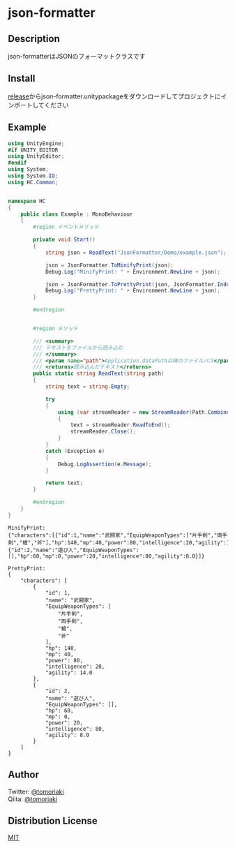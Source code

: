 # json-formatter

## Description

json-formatterはJSONのフォーマットクラスです

## Install

[release]()からjson-formatter.unitypackageをダウンロードしてプロジェクトにインポートしてください

## Example

```csharp
using UnityEngine;
#if UNITY_EDITOR
using UnityEditor;
#endif
using System;
using System.IO;
using HC.Common;


namespace HC
{
    public class Example : MonoBehaviour
    {
        #region イベントメソッド

        private void Start()
        {
            string json = ReadText("JsonFormatter/Demo/example.json");

            json = JsonFormatter.ToMinifyPrint(json);
            Debug.Log("MinifyPrint: " + Environment.NewLine + json);

            json = JsonFormatter.ToPrettyPrint(json, JsonFormatter.IndentType.Space);
            Debug.Log("PrettyPrint: " + Environment.NewLine + json);
        }

        #endregion


        #region メソッド

        /// <summary>
        /// テキストをファイルから読み込む
        /// </summary>
        /// <param name="path">Application.dataPath以降のファイルパス</param>
        /// <returns>読み込んだテキスト</returns>
        public static string ReadText(string path)
        {
            string text = string.Empty;

            try
            {
                using (var streamReader = new StreamReader(Path.Combine(Application.dataPath, path)))
                {
                    text = streamReader.ReadToEnd();
                    streamReader.Close();
                }
            }
            catch (Exception e)
            {
                Debug.LogAssertion(e.Message);
            }

            return text;
        }

        #endregion
    }
}
```

```json:MinifyPrint
MinifyPrint: 
{"characters":[{"id":1,"name":"武闘家","EquipWeaponTypes":["片手剣","両手剣","槍","斧"],"hp":140,"mp":40,"power":80,"intelligence":20,"agility":14.0},{"id":2,"name":"遊び人","EquipWeaponTypes":[],"hp":60,"mp":0,"power":20,"intelligence":80,"agility":8.0}]}
```

```json:PrettyPrint
PrettyPrint: 
{
    "characters": [
        {
            "id": 1,
            "name": "武闘家",
            "EquipWeaponTypes": [
                "片手剣",
                "両手剣",
                "槍",
                "斧"
            ],
            "hp": 140,
            "mp": 40,
            "power": 80,
            "intelligence": 20,
            "agility": 14.0
        },
        {
            "id": 2,
            "name": "遊び人",
            "EquipWeaponTypes": [],
            "hp": 60,
            "mp": 0,
            "power": 20,
            "intelligence": 80,
            "agility": 8.0
        }
    ]
}
```

## Author

Twitter: [@tomoriaki](https://twitter.com/tomoriaki)  
Qiita: [@tomoriaki](https://qiita.com/tomoriaki)

## Distribution License

[MIT](https://github.com/tomoriaki/json-formatter/blob/master/LICENSE)
